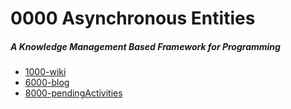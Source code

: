 # 0000 Asynchronous Entities
##### A Knowledge Management Based Framework for Programming
- [1000-wiki](1wiki/1000-wiki.md)
- [6000-blog](6blog/6000-blog.md)
- [8000-pendingActivities](8activities/8000-pendingActivities.md)